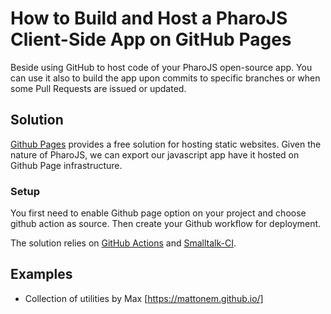 # How to Build and Host a PharoJS Client-Side App on GitHub Pages

Beside using GitHub to host code of your PharoJS open-source app. You can use it also to build the app upon commits to specific branches or when some Pull Requests are issued or updated. 

## Solution
[Github Pages](https://pages.github.com/) provides a free solution for hosting static websites. Given the nature of PharoJS, we can export our javascript app have it hosted on Github Page infrastructure. 

### Setup
You first need to enable Github page option on your project and choose github action as source.
Then create your Github workflow for deployment. 

The solution relies on [GitHub Actions](https://docs.github.com/en/actions) and [Smalltalk-CI](https://github.com/hpi-swa/smalltalkCI). 


## Examples
- Collection of utilities by Max [https://mattonem.github.io/]

